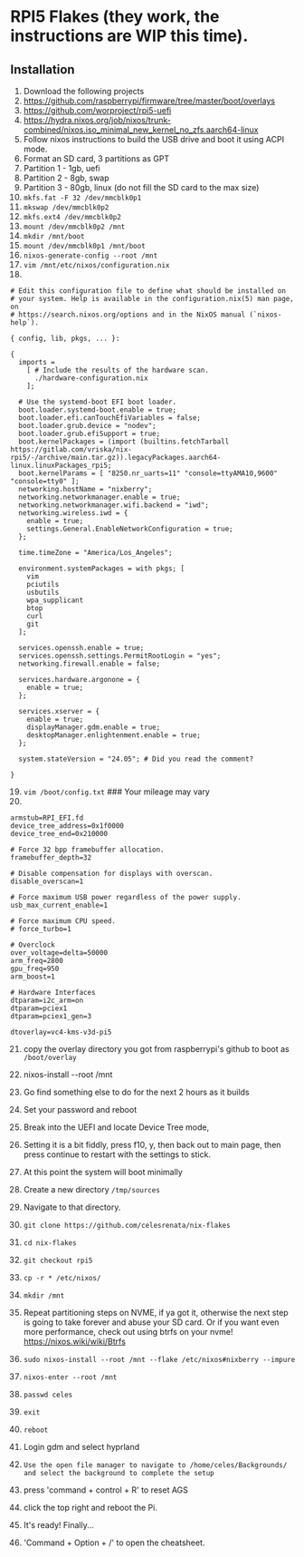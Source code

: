 # RPI5 Flakes (they work, the instructions are WIP this time).

## Installation
1. Download the following projects
11. https://github.com/raspberrypi/firmware/tree/master/boot/overlays
11. https://github.com/worproject/rpi5-uefi
11. https://hydra.nixos.org/job/nixos/trunk-combined/nixos.iso_minimal_new_kernel_no_zfs.aarch64-linux
1. Follow nixos instructions to build the USB drive and boot it using ACPI mode.
1. Format an SD card, 3 partitions as GPT
11. Partition 1 - 1gb, uefi
11. Partition 2 - 8gb, swap
11. Partition 3 - 80gb, linux (do not fill the SD card to the max size)
11. `mkfs.fat -F 32 /dev/mmcblk0p1`
11. `mkswap /dev/mmcblk0p2`
11. `mkfs.ext4 /dev/mmcblk0p2`
11. `mount /dev/mmcblk0p2 /mnt`
11. `mkdir /mnt/boot`
11. `mount /dev/mmcblk0p1 /mnt/boot`
11. `nixos-generate-config --root /mnt`
11. `vim /mnt/etc/nixos/configuration.nix`
11.
```
# Edit this configuration file to define what should be installed on
# your system. Help is available in the configuration.nix(5) man page, on
# https://search.nixos.org/options and in the NixOS manual (`nixos-help`).

{ config, lib, pkgs, ... }:

{
  imports =
    [ # Include the results of the hardware scan.
      ./hardware-configuration.nix
    ];

  # Use the systemd-boot EFI boot loader.
  boot.loader.systemd-boot.enable = true;
  boot.loader.efi.canTouchEfiVariables = false;
  boot.loader.grub.device = "nodev";
  boot.loader.grub.efiSupport = true;
  boot.kernelPackages = (import (builtins.fetchTarball https://gitlab.com/vriska/nix-rpi5/-/archive/main.tar.gz)).legacyPackages.aarch64-linux.linuxPackages_rpi5;
  boot.kernelParams = [ "8250.nr_uarts=11" "console=ttyAMA10,9600" "console=tty0" ];
  networking.hostName = "nixberry";
  networking.networkmanager.enable = true;
  networking.networkmanager.wifi.backend = "iwd";
  networking.wireless.iwd = {
    enable = true;
    settings.General.EnableNetworkConfiguration = true;
  };

  time.timeZone = "America/Los_Angeles";

  environment.systemPackages = with pkgs; [
    vim
    pciutils
    usbutils
    wpa_supplicant
    btop
    curl
    git
  ];

  services.openssh.enable = true;
  services.openssh.settings.PermitRootLogin = "yes";
  networking.firewall.enable = false;
 
  services.hardware.argonone = {
    enable = true;
  };

  services.xserver = {
    enable = true;
    displayManager.gdm.enable = true;
    desktopManager.enlightenment.enable = true;
  };

  system.stateVersion = "24.05"; # Did you read the comment?

}
```
19. `vim /boot/config.txt` ### Your mileage may vary
20.
```
armstub=RPI_EFI.fd
device_tree_address=0x1f0000
device_tree_end=0x210000

# Force 32 bpp framebuffer allocation.
framebuffer_depth=32

# Disable compensation for displays with overscan.
disable_overscan=1

# Force maximum USB power regardless of the power supply.
usb_max_current_enable=1

# Force maximum CPU speed.
# force_turbo=1

# Overclock
over_voltage=delta=50000
arm_freq=2800
gpu_freq=950
arm_boost=1

# Hardware Interfaces
dtparam=i2c_arm=on
dtparam=pciex1
dtparam=pciex1_gen=3

dtoverlay=vc4-kms-v3d-pi5
```
21. copy the overlay directory you got from raspberrypi's github to boot as `/boot/overlay`
22. nixos-install --root /mnt
23. Go find something else to do for the next 2 hours as it builds

1. Set your password and reboot
1. Break into the UEFI and locate Device Tree mode,
11. Setting it is a bit fiddly, press f10, y, then back out to main page, then press continue to restart with the settings to stick.
1. At this point the system will boot minimally
1. Create a new directory `/tmp/sources`
11. Navigate to that directory.
11. `git clone https://github.com/celesrenata/nix-flakes`
11. `cd nix-flakes`
11. `git checkout rpi5`
11. `cp -r * /etc/nixos/`
11. `mkdir /mnt`
1. Repeat partitioning steps on NVME, if ya got it, otherwise the next step is going to take forever and abuse your SD card. Or if you want even more performance, check out using btrfs on your nvme! https://nixos.wiki/wiki/Btrfs
1. `sudo nixos-install --root /mnt --flake /etc/nixos#nixberry --impure`
1. `nixos-enter --root /mnt`
11. `passwd celes`
11. `exit`
11. `reboot`
11. Login gdm and select hyprland
11. `Use the open file manager to navigate to /home/celes/Backgrounds/ and select the background to complete the setup`
11. press 'command + control + R' to reset AGS
11. click the top right and reboot the Pi.
1. It's ready! Finally...
1. 'Command + Option + /' to open the cheatsheet.
